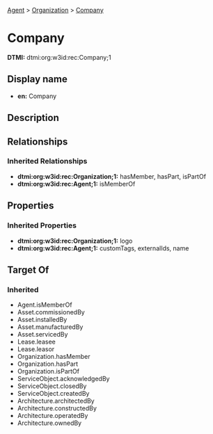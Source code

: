 [Agent](../Agent.md) > [Organization](Organization.md) > [Company](.)
# Company
**DTMI:** dtmi:org:w3id:rec:Company;1
## Display name
- **en:** Company
## Description
## Relationships
### Inherited Relationships
* **dtmi:org:w3id:rec:Organization;1:** hasMember, hasPart, isPartOf
* **dtmi:org:w3id:rec:Agent;1:** isMemberOf
## Properties
### Inherited Properties
* **dtmi:org:w3id:rec:Organization;1:** logo
* **dtmi:org:w3id:rec:Agent;1:** customTags, externalIds, name
## Target Of
### Inherited
* Agent.isMemberOf
* Asset.commissionedBy
* Asset.installedBy
* Asset.manufacturedBy
* Asset.servicedBy
* Lease.leasee
* Lease.leasor
* Organization.hasMember
* Organization.hasPart
* Organization.isPartOf
* ServiceObject.acknowledgedBy
* ServiceObject.closedBy
* ServiceObject.createdBy
* Architecture.architectedBy
* Architecture.constructedBy
* Architecture.operatedBy
* Architecture.ownedBy
